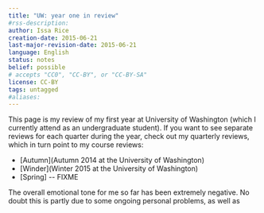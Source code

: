 ```yaml
---
title: "UW: year one in review"
#rss-description: 
author: Issa Rice
creation-date: 2015-06-21
last-major-revision-date: 2015-06-21
language: English
status: notes
belief: possible
# accepts "CC0", "CC-BY", or "CC-BY-SA"
license: CC-BY
tags: untagged
#aliases: 
---
```


This page is my review of my first year at University of Washington
(which I currently attend as an undergraduate student).  If you want to
see separate reviews for each quarter during the year, check out my
quarterly reviews, which in turn point to my course reviews:

- [Autumn](Autumn 2014 at the University of Washington)
- [Winder](Winter 2015 at the University of Washington)
- [Spring] -- FIXME

The overall emotional tone for me so far has been extremely negative. No
doubt this is partly due to some ongoing personal problems, as well as 
